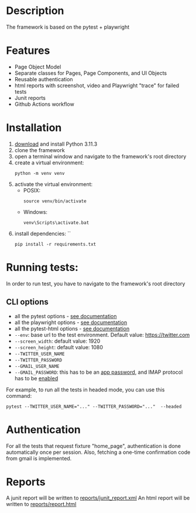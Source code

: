 # Description
The framework is based on the pytest + playwright

# Features
- Page Object Model
- Separate classes for Pages, Page Components, and UI Objects
- Reusable authentication
- html reports with screenshot, video and Playwright "trace" for failed tests
- Junit reports
- Github Actions workflow

# Installation
1. [download](https://www.python.org/downloads/release/python-3113/) and install Python 3.11.3
2. clone the framework
3. open a terminal window and navigate to the framework's root directory
4. create a virtual environment: 
    ```commandline 
    python -m venv venv
    ```
5. activate the virtual environment:
   * POSIX:
     ```commandline 
     source venv/bin/activate
     ```
   * Windows:
     ```commandline 
     venv\Scripts\activate.bat
     ```
6. install dependencies: ``
     ```commandline 
     pip install -r requirements.txt
     ```

# Running tests:
In order to run test, you have to navigate to the framework's root directory

## CLI options
* all the pytest options - [see documentation](https://docs.pytest.org/en/6.2.x/usage.html)
* all the playwright options - [see documentation](https://playwright.dev/docs/test-cli#reference)
* all the pytest-html options - [see documentation](https://pytest-html.readthedocs.io/en/latest/user_guide.html)
* `--env`: base url to the test environment. Default value: https://twitter.com
* `--screen_width`: default value: 1920
* `--screen_height`: default value: 1080
* `--TWITTER_USER_NAME`
* `--TWITTER_PASSWORD`
* `--GMAIL_USER_NAME`
* `--GMAIL_PASSWORD`: this has to be an [app password](https://support.google.com/mail/answer/185833), and IMAP protocol has to be [enabled](https://support.google.com/a/answer/105694) 




For example, to run all the tests in headed mode, you can use this command:
```commandline
pytest --TWITTER_USER_NAME="..." --TWITTER_PASSWORD="..."  --headed
```

# Authentication
For all the tests that request fixture "home_page", authentication is done automatically once per session.
Also, fetching a one-time confirmation code from gmail is implemented.

# Reports
A junit report will be written to [reports/junit_report.xml](./reports/junit_report.xml)
An html report will be written to [reports/report.html](./reports/report.html)
